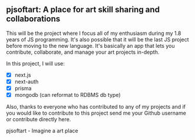 ## pjsoftart: A place for art skill sharing and collaborations

This will be the project where I focus all of my enthusiasm during my 1.8 years of JS programming.
It's also possible that it will be the last JS project before moving to the new language.
It's basically an app that lets you contribute, collaborate, and manage your art projects in-depth.

In this project, I will use:
- [x] next.js
- [x] next-auth
- [x] prisma
- [x] mongodb (can reformat to RDBMS db type)

Also, thanks to everyone who has contributed to any of my projects and if you would like to contribute to this project send me your Github username or contribute directly here.

pjsoftart - Imagine a art place
